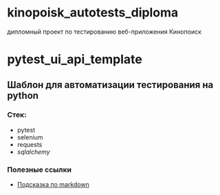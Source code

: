 # kinopoisk_autotests_diploma
дипломный проект по  тестированию веб-приложения Кинопоиск
# pytest_ui_api_template

## Шаблон для автоматизации тестирования на python

### Стек:
- pytest
- selenium
- requests
- _sqlalchemy_

### Полезные ссылки
- [Подсказка по markdown](https://www.markdownguide.org/basic-syntax/)